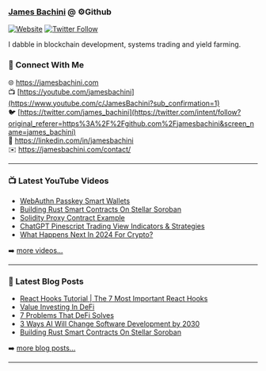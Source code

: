 ### [James Bachini][website] @ ⚙️Github

[![Website](https://img.shields.io/website?label=jamesbachini.com&style=for-the-badge&url=https%3A%2F%2Fjamesbachini.com)](https://jamesbachini.com)
[![Twitter Follow](https://img.shields.io/twitter/follow/james_bachini?color=1DA1F2&logo=twitter&style=for-the-badge)](https://twitter.com/intent/follow?original_referer=https%3A%2F%2Fgithub.com%2Fjamesbachini&screen_name=jamesbachini)

I dabble in blockchain development, systems trading and yield farming.

### 👋 Connect With Me

🌐 https://jamesbachini.com
<br />
📺 [https://youtube.com/jamesbachini](https://www.youtube.com/c/JamesBachini?sub_confirmation=1)
<br />
🐦 [https://twitter.com/james_bachini](https://twitter.com/intent/follow?original_referer=https%3A%2F%2Fgithub.com%2Fjamesbachini&screen_name=james_bachini)
<br />
👔 https://linkedin.com/in/jamesbachini
<br />
✉️ https://jamesbachini.com/contact/

---

### 📺 Latest YouTube Videos

<!-- YOUTUBE:START -->
- [WebAuthn Passkey Smart Wallets](https://www.youtube.com/watch?v=QGUh6CjcNcA)
- [Building Rust Smart Contracts On Stellar Soroban](https://www.youtube.com/watch?v=BxxRlYkhwPs)
- [Solidity Proxy Contract Example](https://www.youtube.com/watch?v=m6V6HqEuYLQ)
- [ChatGPT Pinescript Trading View Indicators &amp; Strategies](https://www.youtube.com/watch?v=LXQ6uWfxzFE)
- [What Happens Next In 2024 For Crypto?](https://www.youtube.com/watch?v=kLiRVLUuMjM)
<!-- YOUTUBE:END -->

➡️ [more videos...](https://youtube.com/jamesbachini)

---

### 📝 Latest Blog Posts

<!-- BLOG-POST-LIST:START -->
- [React Hooks Tutorial | The 7 Most Important React Hooks](https://jamesbachini.com/react-hooks-tutorial-the-7-most-important-react-hooks/)
- [Value Investing In DeFi](https://jamesbachini.com/value-investing-in-defi/)
- [7 Problems That DeFi Solves](https://jamesbachini.com/7-problems-that-defi-solves/)
- [3 Ways AI Will Change Software Development by 2030](https://jamesbachini.com/3-ways-ai-will-change-software-development-by-2030/)
- [Building Rust Smart Contracts On Stellar Soroban](https://jamesbachini.com/building-rust-smart-contracts-on-stellar-soroban/)
<!-- BLOG-POST-LIST:END -->

➡️ [more blog posts...](https://jamesbachini.com)

---

[website]: https://jamesbachini.com
[twitter]: https://twitter.com/james_bachini
[youtube]: https://youtube.com/jamesbachini
[linkedin]: https://linkedin.com/in/jamesbachini
